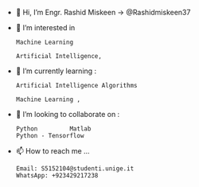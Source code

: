 - 👋 Hi, I’m Engr. Rashid Miskeen -> @Rashidmiskeen37
- 👀 I’m interested in 

      Machine Learning
      
      Artificial Intelligence,

- 🌱 I’m currently learning :
      
      Artificial Intelligence Algorithms
      
      Machine Learning ,
      
- 💞️ I’m looking to collaborate on :

      Python         Matlab
      Python - Tensorflow      

- 📫 How to reach me ...
      
      Email: S5152104@studenti.unige.it
      WhatsApp: +923429217238
<!---
Rashidmiskeen37/Rashidmiskeen37 is a ✨ special ✨ repository because its `README.md` (this file) appears on your GitHub profile.
You can click the Preview link to take a look at your changes.
--->
